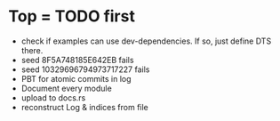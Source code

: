 # Top = TODO first

- check if examples can use dev-dependencies. If so, just define DTS there.
- seed 8F5A748185E642EB fails
- seed 10329696794973717227 fails
- PBT for atomic commits in log
- Document every module
- upload to docs.rs
- reconstruct Log & indices from file

